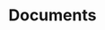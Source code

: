 <!--
 * @Author: Shaw
 * @Date: 2021-06-17 11:06:12
 * @Description:
 * @LastEditors: Shaw
 * @LastEditTime: 2021-06-17 11:13:05
-->

# Documents
